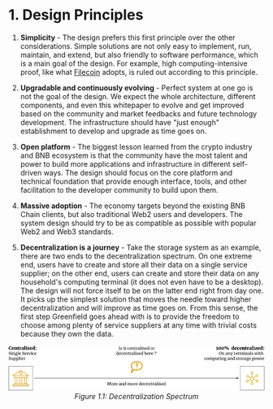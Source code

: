 # 1. Design Principles

1. **Simplicity** - The design prefers this first principle over the other considerations. Simple solutions are not only
   easy to implement, run, maintain, and extend, but also friendly to software performance, which is a main goal of the
   design. For example, high computing-intensive proof, like what [Filecoin](https://filecoin.io/filecoin.pdf) adopts,
   is ruled out according to this principle.

2. **Upgradable and continuously evolving** - Perfect system at one go is not the goal of the design. We expect the
   whole architecture, different components, and even this whitepaper to evolve and get improved based on the community
   and market feedbacks and future technology development. The infrastructure should have "just enough" establishment to
   develop and upgrade as time goes on.

3. **Open platform** - The biggest lesson learned from the crypto industry and BNB ecosystem is that the community have
   the most talent and power to build more applications and infrastructure in different self-driven ways. The design
   should focus on the core platform and technical foundation that provide enough interface, tools, and other
   facilitation to the developer community to build upon them.

4. **Massive adoption** - The economy targets beyond the existing BNB Chain clients, but also traditional Web2 users and
   developers. The system design should try to be as compatible as possible with popular Web2 and Web3 standards.

5. **Decentralization is a journey** - Take the storage system as an example, there are two ends to the decentralization
   spectrum. On one extreme end, users have to create and store all their data on a single service supplier; on the
   other end, users can create and store their data on any household's computing terminal (it does not even have to be a
   desktop). The design will not force itself to be on the latter end right from day one. It picks up the simplest
   solution that moves the needle toward higher decentralization and will improve as time goes on. From this sense, the
   first step Greenfield goes ahead with is to provide the freedom to choose among plenty of service suppliers at any
   time with trivial costs because they own the data.

<div align="center"><img src="../assets/figure1.1.png"></div>
<div align="center"><i>Figure 1.1: Decentralization Spectrum</i></div>
